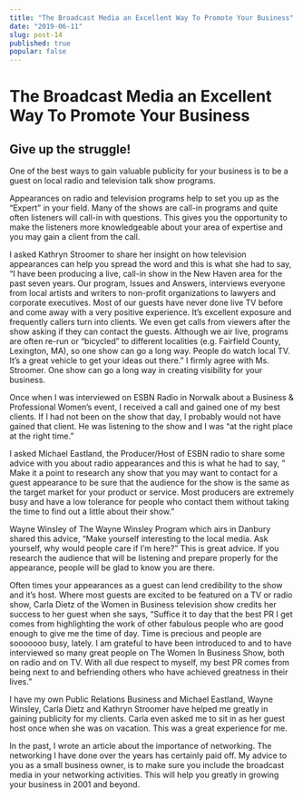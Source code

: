 ```yaml
---
title: "The Broadcast Media an Excellent Way To Promote Your Business"
date: "2019-06-11"
slug: post-14
published: true
popular: false
---
```

<!-- markdownlint-disable MD033 -->

# The Broadcast Media an Excellent Way To Promote Your Business
## Give up the struggle!

One of the best ways to gain valuable publicity for your business is to be a guest on local radio and television talk show programs.

Appearances on radio and television programs help to set you up as the “Expert” in your field. Many of the shows are call-in programs and quite often listeners will call-in with questions. This gives you the opportunity to make the listeners more knowledgeable about your area of expertise and you may gain a client from the call.

I asked Kathryn Stroomer to share her insight on how television appearances can help you spread the word and this is what she had to say, “I have been producing a live, call-in show in the New Haven area for the past seven years. Our program, Issues and Answers, interviews everyone from local artists and writers to non-profit organizations to lawyers and corporate executives. Most of our guests have never done live TV before and come away with a very positive experience. It’s excellent exposure and frequently callers turn into clients. We even get calls from viewers after the show asking if they can contact the guests. Although we air live, programs are often re-run or “bicycled” to different localities (e.g. Fairfield County, Lexington, MA), so one show can go a long way. People do watch local TV. It’s a great vehicle to get your ideas out there.” I firmly agree with Ms. Stroomer. One show can go a long way in creating visibility for your business.

Once when I was interviewed on ESBN Radio in Norwalk about a Business & Professional Women’s event, I received a call and gained one of my best clients. If I had not been on the show that day, I probably would not have gained that client. He was listening to the show and I was “at the right place at the right time.”

I asked Michael Eastland, the Producer/Host of ESBN radio to share some advice with you about radio appearances and this is what he had to say, ” Make it a point to research any show that you may want to contact for a guest appearance to be sure that the audience for the show is the same as the target market for your product or service. Most producers are extremely busy and have a low tolerance for people who contact them without taking the time to find out a little about their show.”

Wayne Winsley of The Wayne Winsley Program which airs in Danbury shared this advice, “Make yourself interesting to the local media. Ask yourself, why would people care if I’m here?” This is great advice. If you research the audience that will be listening and prepare properly for the appearance, people will be glad to know you are there.

Often times your appearances as a guest can lend credibility to the show and it’s host. Where most guests are excited to be featured on a TV or radio show, Carla Dietz of the Women in Business television show credits her success to her guest when she says, “Suffice it to day that the best PR I get comes from highlighting the work of other fabulous people who are good enough to give me the time of day. Time is precious and people are sooooooo busy, lately. I am grateful to have been introduced to and to have interviewed so many great people on The Women In Business Show, both on radio and on TV. With all due respect to myself, my best PR comes from being next to and befriending others who have achieved greatness in their lives.”

I have my own Public Relations Business and Michael Eastland, Wayne Winsley, Carla Dietz and Kathryn Stroomer have helped me greatly in gaining publicity for my clients. Carla even asked me to sit in as her guest host once when she was on vacation. This was a great experience for me.

In the past, I wrote an article about the importance of networking. The networking I have done over the years has certainly paid off. My advice to you as a small business owner, is to make sure you include the broadcast media in your networking activities. This will help you greatly in growing your business in 2001 and beyond.